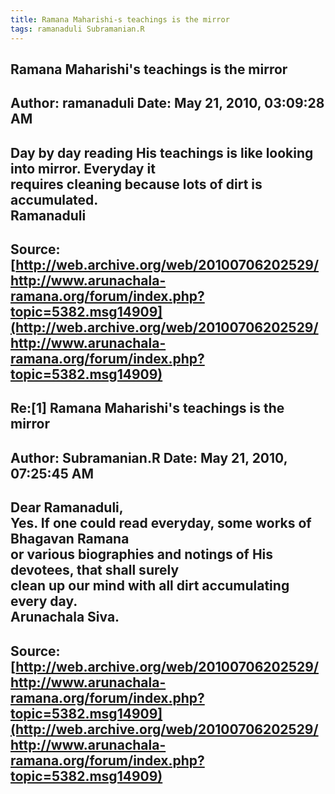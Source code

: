 ```yaml
--- 
title: Ramana Maharishi-s teachings is the mirror   
tags: ramanaduli Subramanian.R  
---  
```

## Ramana Maharishi's teachings is the mirror  
Author: ramanaduli          Date: May 21, 2010, 03:09:28 AM  
---  
Day by day reading His teachings is like looking into mirror. Everyday it  
requires cleaning because lots of dirt is accumulated.   
Ramanaduli
 ---  
Source:[http://web.archive.org/web/20100706202529/http://www.arunachala-ramana.org/forum/index.php?topic=5382.msg14909](http://web.archive.org/web/20100706202529/http://www.arunachala-ramana.org/forum/index.php?topic=5382.msg14909)   
---  

## Re:[1] Ramana Maharishi's teachings is the mirror  
Author: Subramanian.R       Date: May 21, 2010, 07:25:45 AM  
---  
Dear Ramanaduli,   
Yes. If one could read everyday, some works of Bhagavan Ramana   
or various biographies and notings of His devotees, that shall surely   
clean up our mind with all dirt accumulating every day.   
Arunachala Siva.
 ---  
Source:[http://web.archive.org/web/20100706202529/http://www.arunachala-ramana.org/forum/index.php?topic=5382.msg14909](http://web.archive.org/web/20100706202529/http://www.arunachala-ramana.org/forum/index.php?topic=5382.msg14909)   
---  

